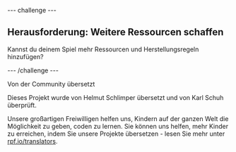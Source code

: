 --- challenge ---

## Herausforderung: Weitere Ressourcen schaffen

Kannst du deinem Spiel mehr Ressourcen und Herstellungsregeln hinzufügen?

--- /challenge ---

Von der Community übersetzt

Dieses Projekt wurde von Helmut Schlimper übersetzt und von Karl Schuh überprüft.

Unsere großartigen Freiwilligen helfen uns, Kindern auf der ganzen Welt die Möglichkeit zu geben, coden zu lernen. Sie können uns helfen, mehr Kinder zu erreichen, indem Sie unsere Projekte übersetzen - lesen Sie mehr unter [rpf.io/translators](https://rpf.io/translators).
